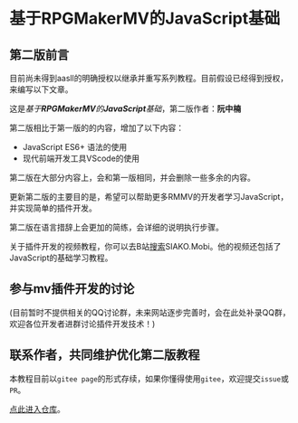 # 基于RPGMakerMV的JavaScript基础

## 第二版前言
目前尚未得到aasll的明确授权以继承并重写系列教程。目前假设已经得到授权，来编写以下文章。

这是*基于**RPGMakerMV**的**JavaScript**基础*，第二版作者：**阮中楠**

第二版相比于第一版的的内容，增加了以下内容：
- JavaScript ES6+ 语法的使用
- 现代前端开发工具VScode的使用

第二版在大部分内容上，会和第一版相同，并会删除一些多余的内容。

更新第二版的主要目的是，希望可以帮助更多RMMV的开发者学习JavaScript，并实现简单的插件开发。

第二版在语言措辞上会更加的简练，会详细的说明执行步骤。

关于插件开发的视频教程，你可以去B站[搜索](https://search.bilibili.com/all?keyword=SIAKO.Mobi)SIAKO.Mobi。他的视频还包括了JavaScript的基础学习教程。

## 参与mv插件开发的讨论
(目前暂时不提供相关的QQ讨论群，未来网站逐步完善时，会在此处补录QQ群，欢迎各位开发者进群讨论插件开发技术！)

## 联系作者，共同维护优化第二版教程
本教程目前以```gitee page```的形式存续，如果你懂得使用```gitee```，欢迎提交```issue```或```PR```。

[点此进入仓库](https://gitee.com/HechiCollegeComputerAssociation/RPGMV-dev-notes)。
